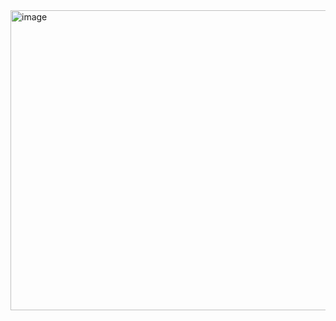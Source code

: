 <img width="640" height="480" alt="image" src="https://github.com/user-attachments/assets/406c246e-0e47-417d-a68e-133239cce3b6" />
